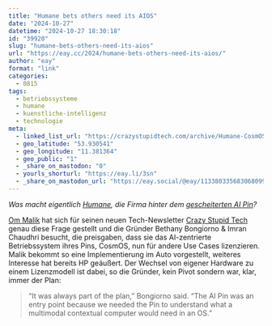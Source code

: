 ```yaml
---
title: "Humane bets others need its AIOS"
date: "2024-10-27"
datetime: "2024-10-27 18:30:18"
id: "39920"
slug: "humane-bets-others-need-its-aios"
url: "https://eay.cc/2024/humane-bets-others-need-its-aios/"
author: "eay"
format: "link"
categories:
  - 0815
tags:
  - betriebssysteme
  - humane
  - kuenstliche-intelligenz
  - technologie
meta:
  - linked_list_url: "https://crazystupidtech.com/archive/Humane-CosmOS/"
  - geo_latitude: "53.930541"
  - geo_longitude: "11.381364"
  - geo_public: "1"
  - _share_on_mastodon: "0"
  - yourls_shorturl: "https://eay.li/3sn"
  - _share_on_mastodon_url: "https://eay.social/@eay/113380335683068099"
---
```


_Was macht eigentlich [Humane](https://humane.com/), die Firma hinter dem [gescheiterten AI Pin](https://www.theverge.com/24126502/humane-ai-pin-review)?_

[Om Malik](https://om.co/) hat sich für seinen neuen Tech-Newsletter [Crazy Stupid Tech](https://crazystupidtech.com/) genau diese Frage gestellt und die Gründer Bethany Bongiorno & Imran Chaudhri besucht, die preisgaben, dass sie das AI-zentrierte Betriebssystem ihres Pins, CosmOS, nun für andere Use Cases lizenzieren. Malik bekommt so eine Implementierung im Auto vorgestellt, weiteres Interesse hat bereits HP geäußert. Der Wechsel von eigener Hardware zu einem Lizenzmodell ist dabei, so die Gründer, kein Pivot sondern war, klar, immer der Plan:

> “It was always part of the plan,” Bongiorno said. “The AI Pin was an entry point because we needed the Pin to understand what a multimodal contextual computer would need in an OS.”
